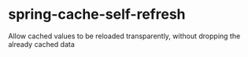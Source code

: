 # spring-cache-self-refresh
Allow cached values to be reloaded transparently, without dropping the already cached data
